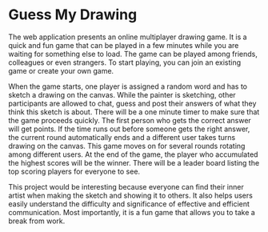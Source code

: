 Guess My Drawing
=====================

The web application presents an online multiplayer drawing game. It is a quick and fun game that can be played in a few minutes while you are waiting for something else to load. The game can be played among friends, colleagues or even strangers. To start playing, you can join an existing game or create your own game.

When the game starts, one player is assigned a random word and has to sketch a drawing on the canvas. While the painter is sketching, other participants are allowed to chat, guess and post their answers of what they think this sketch is about. There will be a one minute timer to make sure that the game proceeds quickly. The first person who gets the correct answer will get points. If the time runs out before someone gets the right answer, the current round automatically ends and a different user takes turns drawing on the canvas. This game moves on for several rounds rotating among different users. At the end of the game, the player who accumulated the highest scores will be the winner. There will be a leader board listing the top scoring players for everyone to see.

This project would be interesting because everyone can find their inner artist when making the sketch and showing it to others. It also helps users easily understand the difficulty and significance of effective and efficient communication. Most importantly, it is a fun game that allows you to take a break from work.
